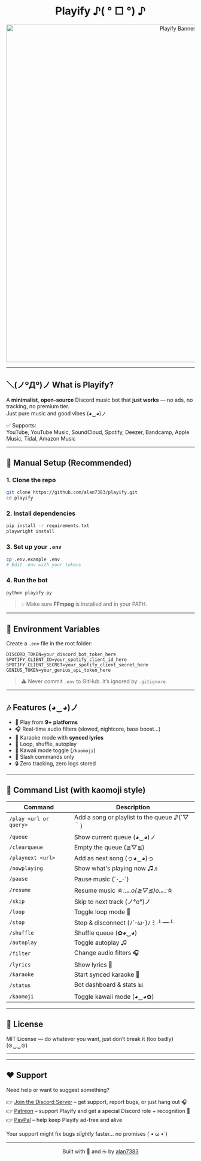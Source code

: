 <h1 align="center">Playify ♪( ° □ °) ♪</h1>

<p align="center">
  <img src="https://github.com/user-attachments/assets/5c1d5fba-3a34-4ffe-bd46-ef68e1175360" alt="Playify Banner" width="900">
</p>

---

## ＼(ノºДº)ノ What is Playify?

A **minimalist**, **open-source** Discord music bot that **just works** — no ads, no tracking, no premium tier.  
Just pure music and good vibes (◕‿◕)ノ

✅ Supports:  
YouTube, YouTube Music, SoundCloud, Spotify, Deezer, Bandcamp, Apple Music, Tidal, Amazon Music

---

## 🧰 Manual Setup (Recommended)

### 1. Clone the repo
```bash
git clone https://github.com/alan7383/playify.git
cd playify
```

### 2. Install dependencies
```bash
pip install -r requirements.txt
playwright install
```

### 3. Set up your `.env`
```bash
cp .env.example .env
# Edit .env with your tokens
```

### 4. Run the bot
```bash
python playify.py
```

> 💡 Make sure **FFmpeg** is installed and in your PATH.

---

## 📁 Environment Variables

Create a `.env` file in the root folder:

```env
DISCORD_TOKEN=your_discord_bot_token_here
SPOTIFY_CLIENT_ID=your_spotify_client_id_here
SPOTIFY_CLIENT_SECRET=your_spotify_client_secret_here
GENIUS_TOKEN=your_genius_api_token_here
```

> ⚠️ Never commit `.env` to GitHub. It’s ignored by `.gitignore`.

---

## 🎶 Features (◕‿◕)ノ

- 🎵 Play from **9+ platforms**  
- 🎧 Real-time audio filters (slowed, nightcore, bass boost...)  
- 🎤 Karaoke mode with **synced lyrics**  
- 🔁 Loop, shuffle, autoplay  
- 💖 Kawaii mode toggle (`/kaomoji`)  
- 🧪 Slash commands only  
- 🔒 Zero tracking, zero logs stored

---

## 🧪 Command List (with kaomoji style)

| Command | Description |
|---------|-------------|
| `/play <url or query>` | Add a song or playlist to the queue ♪(´▽｀) |
| `/queue` | Show current queue (◕‿◕)ノ |
| `/clearqueue` | Empty the queue (≧▽≦) |
| `/playnext <url>` | Add as next song (っ◕‿◕)っ |
| `/nowplaying` | Show what's playing now ♫♬ |
| `/pause` | Pause music (´･_･`) |
| `/resume` | Resume music ☆*:.｡.o(≧▽≦)o.｡.:*☆ |
| `/skip` | Skip to next track (ノ°ο°)ノ |
| `/loop` | Toggle loop mode 🔁 |
| `/stop` | Stop & disconnect (ﾉ´･ω･)ﾉ ﾐ ┸━┸ |
| `/shuffle` | Shuffle queue (✿◕‿◕) |
| `/autoplay` | Toggle autoplay ♫ |
| `/filter` | Change audio filters 🎧 |
| `/lyrics` | Show lyrics 📜 |
| `/karaoke` | Start synced karaoke 🎤 |
| `/status` | Bot dashboard & stats 📊 |
| `/kaomoji` | Toggle kawaii mode (◕‿◕✿) |

---

## 📄 License

MIT License — do whatever you want, just don’t break it (too badly) (⊙‿‿⊙)

---

---

## ❤️ Support

Need help or want to suggest something?

👉 [Join the Discord Server](https://discord.gg/JeH8g6g3cG) – get support, report bugs, or just hang out 🎧  
👉 [Patreon](https://patreon.com/Playify) – support Playify and get a special Discord role + recognition 💛  
👉 [PayPal](https://paypal.me/alanmussot1) – help keep Playify ad-free and alive  

Your support might fix bugs *slightly* faster... no promises (´• ω •`)

---

<p align="center">Built with 💢 and ☕ by <a href="https://github.com/alan7383">alan7383</a></p>
